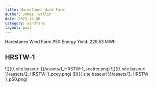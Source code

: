 ```yaml
---
title: Harestanes Wind Farm
author: James Twallin
date: 2023-12-06
category: windfarm
layout: post
---
```

Harestanes Wind Farm P50 Energy Yield: 229.53 MWh

HRSTW-1
-------------
![]({{ site.baseurl }}/assets/1_HRSTW-1_scatter.png)
![]({{ site.baseurl }}/assets/2_HRSTW-1_pcey.png)
![]({{ site.baseurl }}/assets/3_HRSTW-1_p50.png)

